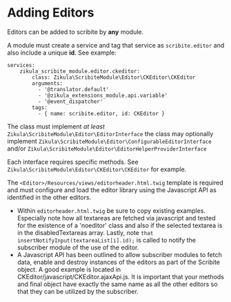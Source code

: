Adding Editors
==============

Editors can be added to scribite by **any** module.

A module must create a service and tag that service as `scribite.editor` and also include a unique **id**. See example:

    services:
        zikula_scribite_module.editor.ckeditor:
            class: Zikula\ScribiteModule\Editor\CKEditor\CKEditor
            arguments:
              - '@translator.default'
              - '@zikula_extensions_module.api.variable'
              - '@event_dispatcher'
            tags:
              - { name: scribite.editor, id: CKEditor }

The class must implement *at least* `Zikula\ScribiteModule\Editor\EditorInterface` the class may optionally implement
`Zikula\ScribiteModule\Editor\ConfigurableEditorInterface` 
and/or `Zikula\ScribiteModule\Editor\EditorHelperProviderInterface`

Each interface requires specific methods. See `Zikula\ScribiteModule\Editor\CKEditor\CKEditor` for example.

The `<Editor>/Resources/views/editorheader.html.twig` template is required and must configure and load the editor
library using the Javascript API as identified in the other editors.

- Within `editorheader.html.twig` be sure to copy existing examples. Especially note how all textareas are fetched via 
    javascript and tested for the existence of a  'noeditor' class and also if the selected textarea is in the 
    disabledTextareas array. Lastly, note `that insertNotifyInput(textareaList[i].id);` is called to notify the 
    subscriber module of the use of the editor.
- A Javascript API has been outlined to allow subscriber modules to fetch data, enable and destroy instances of the 
    editors as part of the Scribite object. A good example is located in CKEditor/javascript/CKEditor.ajaxApi.js. It is 
    important that your methods and final object have exactly the same name as all the other editors so that they can be 
    utilized by the subscriber.

